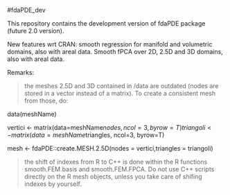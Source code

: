 #fdaPDE_dev

This repository contains the development version of fdaPDE package (future 2.0 version).

New features wrt CRAN: smooth regression for manifold and volumetric domains, also with areal data. Smooth fPCA over 2D, 2.5D and 3D domains, also with areal data.

Remarks: 
> the meshes 2.5D and 3D contained in /data are outdated (nodes are stored in a vector instead of a matrix). To create a consistent mesh     from those, do:

data(meshName)

vertici <- matrix(data=meshName$nodes,ncol=3,byrow=T)
triangoli <- matrix(data=meshName$triangles, ncol=3, byrow=T)

mesh <- fdaPDE::create.MESH.2.5D(nodes = vertici,triangles = triangoli)

> the shift of indexes from R to C++ is done within the R functions smooth.FEM.basis and smooth.FEM.FPCA. Do not use C++ scripts directly on the R mesh objects, unless you take care of shifing indexes by yourself.


